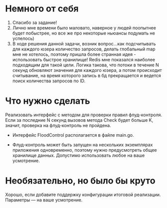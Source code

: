# Немного от себя
1. Спасибо за задание!
2. Лично мне времени было маловато, наверное у людей поопытнее будет побыстрее, но все же про некоторые ньюансы подумать не успелось)
3. В ходе решения данной задачи, возник вопрос...как подсчитывать для каждого юзера количество запросов, делать глобальный map мне не хотелось, поэтому пришла более странная идея - использовать быстрое хранилище! Redis мне показался наиболее подходящим для такой цели. Логика такова, что потоки в течение N секунд обновляют значения для каждого юзера, а потом происходит считывание, на время которого запись в бд прекращается и ведется поиск количества запросов по ID.
# Что нужно сделать

Реализовать интерфейс с методом для проверки правил флуд-контроля. Если за последние N секунд вызовов метода Check будет больше K, значит, проверка на флуд-контроль не пройдена.

- Интерфейс FloodControl располагается в файле main.go.

- Флуд-контроль может быть запущен на нескольких экземплярах приложения одновременно, поэтому нужно предусмотреть общее хранилище данных. Допустимо использовать любое на ваше усмотрение.

# Необязательно, но было бы круто

Хорошо, если добавите поддержку конфигурации итоговой реализации. Параметры — на ваше усмотрение.
